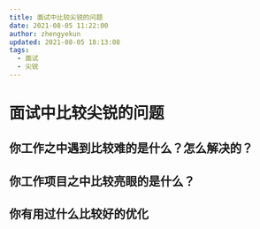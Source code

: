 ```yaml
---
title: 面试中比较尖锐的问题
date: 2021-08-05 11:22:00
author: zhengyekun
updated: 2021-08-05 18:13:08
tags: 
  - 面试
  - 尖锐
---
```

# 面试中比较尖锐的问题

## 你工作之中遇到比较难的是什么？怎么解决的？

## 你工作项目之中比较亮眼的是什么？

## 你有用过什么比较好的优化

